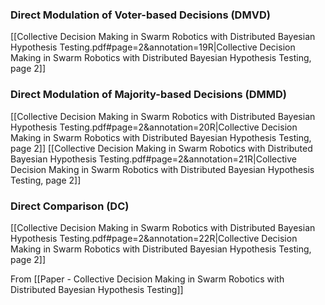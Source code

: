 ### Direct Modulation of Voter-based Decisions (DMVD)
[[Collective Decision Making in Swarm Robotics with Distributed Bayesian Hypothesis Testing.pdf#page=2&annotation=19R|Collective Decision Making in Swarm Robotics with Distributed Bayesian Hypothesis Testing, page 2]]
 
### Direct Modulation of Majority-based Decisions (DMMD)
[[Collective Decision Making in Swarm Robotics with Distributed Bayesian Hypothesis Testing.pdf#page=2&annotation=20R|Collective Decision Making in Swarm Robotics with Distributed Bayesian Hypothesis Testing, page 2]]
[[Collective Decision Making in Swarm Robotics with Distributed Bayesian Hypothesis Testing.pdf#page=2&annotation=21R|Collective Decision Making in Swarm Robotics with Distributed Bayesian Hypothesis Testing, page 2]]

### Direct Comparison (DC)
[[Collective Decision Making in Swarm Robotics with Distributed Bayesian Hypothesis Testing.pdf#page=2&annotation=22R|Collective Decision Making in Swarm Robotics with Distributed Bayesian Hypothesis Testing, page 2]]

From [[Paper - Collective Decision Making in Swarm Robotics with Distributed Bayesian Hypothesis Testing]]